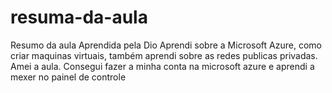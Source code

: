 # resuma-da-aula
Resumo da aula Aprendida pela Dio
Aprendi sobre a Microsoft Azure, como criar maquinas virtuais, também aprendi sobre as redes publicas privadas. Amei a aula.
Consegui fazer a minha conta na microsoft azure e aprendi a mexer no painel de controle 
